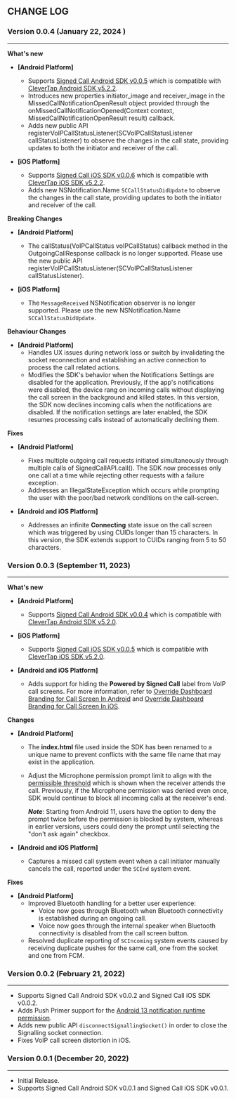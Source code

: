 ## CHANGE LOG

### Version 0.0.4 (January 22, 2024 )
-------------------------------------------

**What's new**

* **[Android Platform]**
  * Supports [Signed Call Android SDK v0.0.5](https://repo1.maven.org/maven2/com/clevertap/android/clevertap-signedcall-sdk/0.0.5) which is compatible with [CleverTap Android SDK v5.2.2](https://github.com/CleverTap/clevertap-android-sdk/blob/master/docs/CTCORECHANGELOG.md#version-522-december-22-2023).
  * Introduces new properties initiator_image and receiver_image in the MissedCallNotificationOpenResult object provided through the onMissedCallNotificationOpened(Context context, MissedCallNotificationOpenResult result) callback.
  * Adds new public API registerVoIPCallStatusListener(SCVoIPCallStatusListener callStatusListener) to observe the changes in the call state, providing updates to both the initiator and receiver of the call.
  
* **[iOS Platform]**
  * Supports [Signed Call iOS SDK v0.0.6](https://github.com/CleverTap/clevertap-signedcall-ios-sdk/blob/main/CHANGELOG.md#version-006-january-19-2024) which is compatible with [CleverTap iOS SDK v5.2.2](https://github.com/CleverTap/clevertap-ios-sdk/blob/master/CHANGELOG.md#version-522-november-21-2023).
  * Adds new NSNotification.Name `SCCallStatusDidUpdate` to observe the changes in the call state, providing updates to both the initiator and receiver of the call.
  
**Breaking Changes**

* **[Android Platform]**
  * The callStatus(VoIPCallStatus voIPCallStatus) callback method in the OutgoingCallResponse callback is no longer supported. Please use the new public API registerVoIPCallStatusListener(SCVoIPCallStatusListener callStatusListener).
    
* **[iOS Platform]**
  * The `MessageReceived` NSNotification observer is no longer supported. Please use the new NSNotification.Name `SCCallStatusDidUpdate`.
  
**Behaviour Changes**

* **[Android Platform]**
  * Handles UX issues during network loss or switch by invalidating the socket reconnection and establishing an active connection to process the call related actions.
  * Modifies the SDK's behavior when the Notifications Settings are disabled for the application. Previously, if the app's notifications were disabled, the device rang on incoming calls without displaying the call screen in the background and killed states. In this version, the SDK now declines incoming calls when the notifications are disabled. If the notification settings are later enabled, the SDK resumes processing calls instead of automatically declining them.
   
**Fixes**

* **[Android Platform]**
  * Fixes multiple outgoing call requests initiated simultaneously through multiple calls of SignedCallAPI.call(). The SDK now processes only one call at a time while rejecting other requests with a failure exception.
  * Addresses an IllegalStateException which occurs while prompting the user with the poor/bad network conditions on the call-screen.

* **[Android and iOS Platform]**
   * Addresses an infinite **Connecting** state issue on the call screen which was triggered by using CUIDs longer than 15 characters. In this version, the SDK extends support to CUIDs ranging from 5 to 50 characters.       

### Version 0.0.3 (September 11, 2023)
-------------------------------------------

**What's new**

* **[Android Platform]**
  * Supports [Signed Call Android SDK v0.0.4](https://repo1.maven.org/maven2/com/clevertap/android/clevertap-signedcall-sdk/0.0.4) which is compatible with [CleverTap Android SDK v5.2.0](https://github.com/CleverTap/clevertap-android-sdk/blob/master/docs/CTCORECHANGELOG.md#version-520-august-10-2023).
  
* **[iOS Platform]**
  * Supports [Signed Call iOS SDK v0.0.5](https://github.com/CleverTap/clevertap-signedcall-ios-sdk/blob/main/CHANGELOG.md#version-005-aug-23-2023) which is compatible with [CleverTap iOS SDK v5.2.0](https://github.com/CleverTap/clevertap-ios-sdk/blob/master/CHANGELOG.md#version-520-august-16-2023).

* **[Android and iOS Platform]**
  * Adds support for hiding the **Powered by Signed Call** label from VoIP call screens. For more information, refer to [Override Dashboard Branding for Call Screen In Android](https://developer.clevertap.com/docs/signed-call-android-sdk#override-the-dashboard-branding-for-call-screen) and [Override Dashboard Branding for Call Screen In iOS](https://developer.clevertap.com/docs/signed-call-ios-sdk#override-the-dashboard-branding-for-call-screen).

**Changes**

* **[Android Platform]**
  * The **index.html** file used inside the SDK has been renamed to a unique name to prevent conflicts with the same file name that may exist in the application.
  * Adjust the Microphone permission prompt limit to align with the [permissible threshold](https://developer.android.com/about/versions/11/privacy/permissions#dialog-visibility) which is shown when the receiver attends the call. Previously, if the Microphone permission was denied even once, SDK would continue to block all incoming calls at the receiver's end. 

    ***Note***: Starting from Android 11, users have the option to deny the prompt twice before the permission is blocked by system, whereas in earlier versions, users could deny the prompt until selecting the "don't ask again" checkbox.
    
* **[Android and iOS Platform]**
  * Captures a missed call system event when a call initiator manually cancels the call, reported under the `SCEnd` system event.

**Fixes**

* **[Android Platform]**
  * Improved Bluetooth handling for a better user experience:
    * Voice now goes through Bluetooth when Bluetooth connectivity is established during an ongoing call.
    * Voice now goes through the internal speaker when Bluetooth connectivity is disabled from the call screen button.
  * Resolved duplicate reporting of `SCIncoming` system events caused by receiving duplicate pushes for the same call, one from the socket and one from FCM.

### Version 0.0.2 (February 21, 2022)
-------------------------------------------

* Supports Signed Call Android SDK v0.0.2 and Signed Call iOS SDK v0.0.2.
* Adds Push Primer support for the [Android 13 notification runtime permission](https://developer.android.com/develop/ui/views/notifications/notification-permission).
* Adds new public API `disconnectSignallingSocket()` in order to close the Signalling socket connection.
* Fixes VoIP call screen distortion in iOS.

### Version 0.0.1 (December 20, 2022)
-------------------------------------------

* Initial Release.
* Supports Signed Call Android SDK v0.0.1 and Signed Call iOS SDK v0.0.1.
